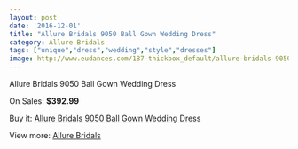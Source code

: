 ```yaml
---
layout: post
date: '2016-12-01'
title: "Allure Bridals 9050 Ball Gown Wedding Dress"
category: Allure Bridals
tags: ["unique","dress","wedding","style","dresses"]
image: http://www.eudances.com/187-thickbox_default/allure-bridals-9050-ball-gown-wedding-dress.jpg
---
```

Allure Bridals 9050 Ball Gown Wedding Dress

On Sales: **$392.99**
<a href="https://www.eudances.com/en/allure-bridals/60-allure-bridals-9050-ball-gown-wedding-dress.html"><amp-img layout="responsive" width="600" height="600" src="//www.eudances.com/187-thickbox_default/allure-bridals-9050-ball-gown-wedding-dress.jpg" alt="Allure Bridals 9050 Ball Gown Wedding Dress 0" /></a>
<a href="https://www.eudances.com/en/allure-bridals/60-allure-bridals-9050-ball-gown-wedding-dress.html"><amp-img layout="responsive" width="600" height="600" src="//www.eudances.com/192-thickbox_default/allure-bridals-9050-ball-gown-wedding-dress.jpg" alt="Allure Bridals 9050 Ball Gown Wedding Dress 1" /></a>
<a href="https://www.eudances.com/en/allure-bridals/60-allure-bridals-9050-ball-gown-wedding-dress.html"><amp-img layout="responsive" width="600" height="600" src="//www.eudances.com/191-thickbox_default/allure-bridals-9050-ball-gown-wedding-dress.jpg" alt="Allure Bridals 9050 Ball Gown Wedding Dress 2" /></a>
<a href="https://www.eudances.com/en/allure-bridals/60-allure-bridals-9050-ball-gown-wedding-dress.html"><amp-img layout="responsive" width="600" height="600" src="//www.eudances.com/190-thickbox_default/allure-bridals-9050-ball-gown-wedding-dress.jpg" alt="Allure Bridals 9050 Ball Gown Wedding Dress 3" /></a>
<a href="https://www.eudances.com/en/allure-bridals/60-allure-bridals-9050-ball-gown-wedding-dress.html"><amp-img layout="responsive" width="600" height="600" src="//www.eudances.com/189-thickbox_default/allure-bridals-9050-ball-gown-wedding-dress.jpg" alt="Allure Bridals 9050 Ball Gown Wedding Dress 4" /></a>
<a href="https://www.eudances.com/en/allure-bridals/60-allure-bridals-9050-ball-gown-wedding-dress.html"><amp-img layout="responsive" width="600" height="600" src="//www.eudances.com/188-thickbox_default/allure-bridals-9050-ball-gown-wedding-dress.jpg" alt="Allure Bridals 9050 Ball Gown Wedding Dress 5" /></a>

Buy it: [Allure Bridals 9050 Ball Gown Wedding Dress](https://www.eudances.com/en/allure-bridals/60-allure-bridals-9050-ball-gown-wedding-dress.html "Allure Bridals 9050 Ball Gown Wedding Dress")

View more: [Allure Bridals](https://www.eudances.com/en/2-allure-bridals "Allure Bridals")